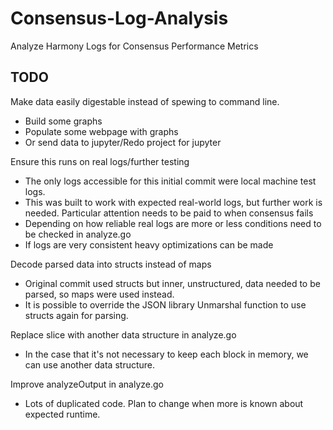# Consensus-Log-Analysis
Analyze Harmony Logs for Consensus Performance Metrics


## TODO
Make data easily digestable instead of spewing to command line.
  * Build some graphs
  * Populate some webpage with graphs
  * Or send data to jupyter/Redo project for jupyter

Ensure this runs on real logs/further testing
  * The only logs accessible for this initial commit were local machine test logs. 
  * This was built to work with expected real-world logs, but further work is needed. Particular attention needs to be paid to when consensus fails
  * Depending on how reliable real logs are more or less conditions need to be checked in analyze.go
  * If logs are very consistent heavy optimizations can be made

Decode parsed data into structs instead of maps
  * Original commit used structs but inner, unstructured, data needed to be parsed, so maps were used instead. 
  * It is possible to override the JSON library Unmarshal function to use structs again for parsing.

Replace slice with another data structure in analyze.go
  * In the case that it's not necessary to keep each block in memory, we can use another data structure.

Improve analyzeOutput in analyze.go
  * Lots of duplicated code. Plan to change when more is known about expected runtime.